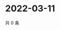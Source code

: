 # 2022-03-11

共 0 条

<!-- BEGIN WEIBO -->
<!-- 最后更新时间 Fri Mar 11 2022 10:39:06 GMT+0800 (China Standard Time) -->

<!-- END WEIBO -->
